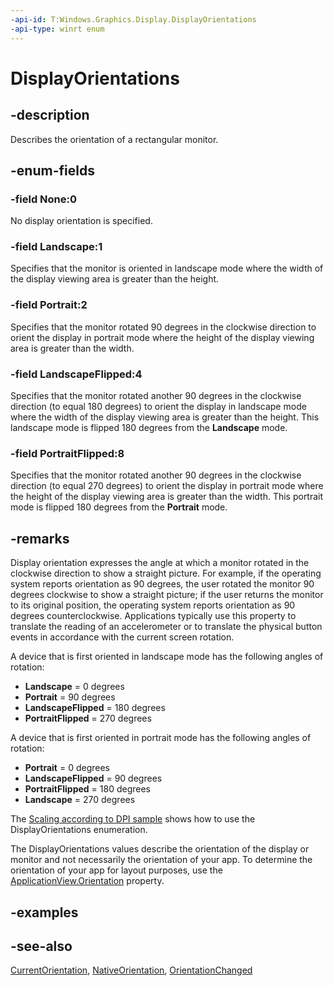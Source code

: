 ```yaml
---
-api-id: T:Windows.Graphics.Display.DisplayOrientations
-api-type: winrt enum
---
```


<!-- Enumeration syntax
public enum Windows.Graphics.Display.DisplayOrientations : uint
-->

# DisplayOrientations

## -description
Describes the orientation of a rectangular monitor.

## -enum-fields
### -field None:0
No display orientation is specified.

### -field Landscape:1
Specifies that the monitor is oriented in landscape mode where the width of the display viewing area is greater than the height.

### -field Portrait:2
Specifies that the monitor rotated 90 degrees in the clockwise direction to orient the display in portrait mode where the height of the display viewing area is greater than the width.

### -field LandscapeFlipped:4
Specifies that the monitor rotated another 90 degrees in the clockwise direction (to equal 180 degrees) to orient the display in landscape mode where the width of the display viewing area is greater than the height. This landscape mode is flipped 180 degrees from the **Landscape** mode.

### -field PortraitFlipped:8
Specifies that the monitor rotated another 90 degrees in the clockwise direction (to equal 270 degrees) to orient the display in portrait mode where the height of the display viewing area is greater than the width. This portrait mode is flipped 180 degrees from the **Portrait** mode.


## -remarks
Display orientation expresses the angle at which a monitor rotated in the clockwise direction to show a straight picture. For example, if the operating system reports orientation as 90 degrees, the user rotated the monitor 90 degrees clockwise to show a straight picture; if the user returns the monitor to its original position, the operating system reports orientation as 90 degrees counterclockwise. Applications typically use this property to translate the reading of an accelerometer or to translate the physical button events in accordance with the current screen rotation.


A device that is first oriented in landscape mode has the following angles of rotation:

+ **Landscape** = 0 degrees
+ **Portrait** = 90 degrees
+ **LandscapeFlipped** = 180 degrees
+ **PortraitFlipped** = 270 degrees

A device that is first oriented in portrait mode has the following angles of rotation:

+ **Portrait** = 0 degrees
+ **LandscapeFlipped** = 90 degrees
+ **PortraitFlipped** = 180 degrees
+ **Landscape** = 270 degrees


The [Scaling according to DPI sample](https://github.com/Microsoft/Windows-universal-samples/tree/master/Samples/DisplayOrientation) shows how to use the DisplayOrientations enumeration.

The DisplayOrientations values describe the orientation of the display or monitor and not necessarily the orientation of your app. To determine the orientation of your app for layout purposes, use the [ApplicationView.Orientation](../windows.ui.viewmanagement/applicationview_orientation.md) property.

## -examples

## -see-also
[CurrentOrientation](displayproperties_currentorientation.md), [NativeOrientation](displayproperties_nativeorientation.md), [OrientationChanged](displayproperties_orientationchanged.md)

